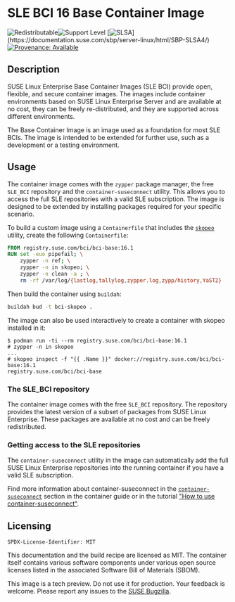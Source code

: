 # SLE BCI 16 Base Container Image
![Redistributable](https://img.shields.io/badge/Redistributable-Yes-green)![Support Level](https://img.shields.io/badge/Support_Level-techpreview-blue)
[![SLSA](https://img.shields.io/badge/SLSA_(v0.1)-Level_4-Green)](https://documentation.suse.com/sbp/server-linux/html/SBP-SLSA4/)
[![Provenance: Available](https://img.shields.io/badge/Provenance-Available-Green)](https://documentation.suse.com/container/all/html/Container-guide/index.html#container-verify)

## Description

SUSE Linux Enterprise Base Container Images (SLE BCI) provide open, flexible,
and secure container images. The images include container environments based on
SUSE Linux Enterprise Server and are available at no cost, they can be freely
re-distributed, and they are supported across different environments.

The Base Container Image is an image used as a foundation for most SLE BCIs. The
image is intended to be extended for further use, such as a development or a
testing environment.


## Usage

The container image comes with the `zypper` package manager, the free `SLE_BCI`
repository and the `container-suseconnect` utility. This allows you to access
the full SLE repositories with a valid SLE subscription. The image is designed
to be extended by installing packages required for your specific scenario.

To build a custom image using a `Containerfile` that includes the
[`skopeo`](https://github.com/containers/skopeo) utility, create the following
`Containerfile`:
```Dockerfile
FROM registry.suse.com/bci/bci-base:16.1
RUN set -euo pipefail; \
    zypper -n ref; \
    zypper -n in skopeo; \
    zypper -n clean -a ; \
    rm -rf /var/log/{lastlog,tallylog,zypper.log,zypp/history,YaST2}
```

Then build the container using `buildah`:
```bash
buildah bud -t bci-skopeo .
```

The image can also be used interactively to create a container with skopeo
installed in it:
```ShellSession
$ podman run -ti --rm registry.suse.com/bci/bci-base:16.1
# zypper -n in skopeo
...
# skopeo inspect -f "{{ .Name }}" docker://registry.suse.com/bci/bci-base:16.1
registry.suse.com/bci/bci-base
```

### The SLE_BCI repository

The container image comes with the free `SLE_BCI` repository. The repository
provides the latest version of a subset of packages from SUSE Linux Enterprise.
These packages are available at no cost and can be freely redistributed.

### Getting access to the SLE repositories

The `container-suseconnect` utility in the image can automatically add the full
SUSE Linux Enterprise repositories into the running container if you have a
valid SLE subscription.

Find more information about container-suseconnect in the
[`container-suseconnect`](https://documentation.suse.com/container/all/single-html/Container-guide/index.html#sec-container-suseconnect)
section in the container guide or in the tutorial ["How to use
container-suseconnect"](https://opensource.suse.com/bci-docs/guides/container-suseconnect/).


## Licensing

`SPDX-License-Identifier: MIT`

This documentation and the build recipe are licensed as MIT.
The container itself contains various software components under various open source licenses listed in the associated
Software Bill of Materials (SBOM).

This image is a tech preview. Do not use it for production.
Your feedback is welcome.
Please report any issues to the [SUSE Bugzilla](https://bugzilla.suse.com/enter_bug.cgi?product=SUSE%20Linux%20Enterprise%20Base%20Container%20Images).
